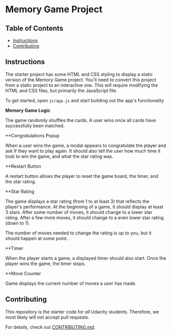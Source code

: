 # Memory Game Project

## Table of Contents

* [Instructions](#instructions)
* [Contributing](#contributing)

## Instructions

The starter project has some HTML and CSS styling to display a static version of the Memory Game project. You'll need to convert this project from a static project to an interactive one. This will require modifying the HTML and CSS files, but primarily the JavaScript file.

To get started, open `js/app.js` and start building out the app's functionality

**Memory Game Logic**

The game randomly shuffles the cards. A user wins once all cards have successfully been matched.

**Congratulations Popup

When a user wins the game, a modal appears to congratulate the player and ask if they want to play again. It should also tell the user how much time it took to win the game, and what the star rating was.

**Restart Button

A restart button allows the player to reset the game board, the timer, and the star rating.

**Star Rating

The game displays a star rating (from 1 to at least 3) that reflects the player's performance. At the beginning of a game, it should display at least 3 stars. After some number of moves, it should change to a lower star rating. After a few more moves, it should change to a even lower star rating (down to 1).

The number of moves needed to change the rating is up to you, but it should happen at some point.

**Timer

When the player starts a game, a displayed timer should also start. Once the player wins the game, the timer stops.

**Move Counter

Game displays the current number of moves a user has made.



## Contributing

This repository is the starter code for _all_ Udacity students. Therefore, we most likely will not accept pull requests.

For details, check out [CONTRIBUTING.md](CONTRIBUTING.md).
